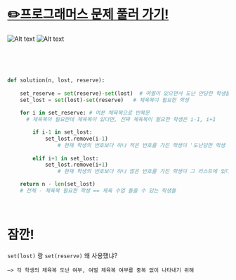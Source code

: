 # [✏️프로그래머스 문제 풀러 가기!](https://school.programmers.co.kr/learn/courses/30/lessons/42862)

![Alt text](Untitled.png)
![Alt text](<Untitled (1).png>)

<br>
<br>
<br>

```python
def solution(n, lost, reserve): 
    
    set_reserve = set(reserve)-set(lost)  # 여벌이 있으면서 도난 안당한 학생들
    set_lost = set(lost)-set(reserve)   # 체육복이 필요한 학생
    
    for i in set_reserve: # 여분 체육복으로 반복문
      # 체육복이 필요한데 체육복이 있다면, 진짜 체육복이 필요한 학생은 i-1, i+1

        if i-1 in set_lost: 
            set_lost.remove(i-1) 
				# 현재 학생의 번호보다 하나 적은 번호를 가진 학생이 '도난당한 학생 목록'에 있다면 그 학생에게 체육복 빌려줌 
            
        elif i+1 in set_lost: 
            set_lost.remove(i+1) 
				# 현재 학생의 번호보다 하나 많은 번호를 가진 학생이 그 리스트에 있다면 그 학생에게 체육복 빌려줌

    return n - len(set_lost)
    # 전체 - 체육복 필요한 학생 == 체육 수업 들을 수 있는 학생들
```

<br>

# 잠깐!

`set(lost)` 랑 `set(reserve)` 왜 사용했냐?
    
    —> 각 학생의 체육복 도난 여부, 여벌 체육복 여부를 중복 없이 나타내기 위해
